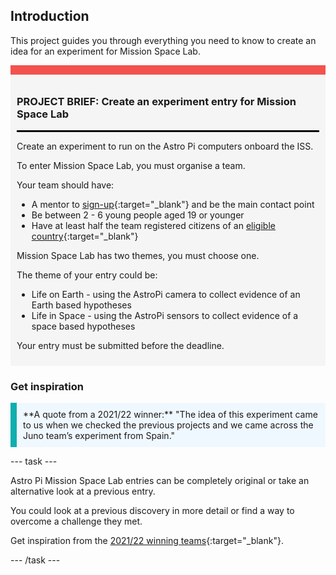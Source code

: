 ## Introduction

This project guides you through everything you need to know to create an idea for an experiment for Mission Space Lab.

<div style="border-top: 15px solid #f3524f; background-color: whitesmoke; margin-bottom: 20px; padding: 10px;">

### PROJECT BRIEF: Create an experiment entry for Mission Space Lab
<hr style="border-top: 2px solid black;">

Create an experiment to run on the Astro Pi computers onboard the ISS. 

To enter Mission Space Lab, you must organise a team. 

Your team should have:
+ A mentor to [sign-up](https://missions.astro-pi.org/login){:target="_blank"} and be the main contact point
+ Be between 2 - 6 young people aged 19 or younger
+ Have at least half the team registered citizens of an [eligible country](https://astro-pi.org/mission-space-lab/eligibility){:target="_blank"}


Mission Space Lab has two themes, you must choose one. 

The theme of your entry could be:
+ Life on Earth - using the AstroPi camera to collect evidence of an Earth based hypotheses
+ Life in Space - using the AstroPi sensors to collect evidence of a space based hypotheses


Your entry must be submitted before the deadline.
</div>

### Get inspiration

<p style="border-left: solid; border-width:10px; border-color: #0faeb0; background-color: aliceblue; padding: 10px;">
**A quote from a 2021/22 winner:** "The idea of this experiment came to us when we checked the previous projects and we came across the Juno team’s experiment from Spain."
</p>

--- task ---

Astro Pi Mission Space Lab entries can be completely original or take an alternative look at a previous entry.

You could look at a previous discovery in more detail or find a way to overcome a challenge they met.

Get inspiration from the [2021/22 winning teams](https://www.raspberrypi.org/blog/astro-pi-mission-space-lab-2021-22-the-results){:target="_blank"}.

--- /task ---
